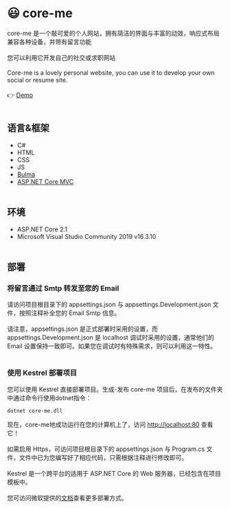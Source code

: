 # 😃 core-me

core-me 是一个敲可爱的个人网站，拥有简洁的界面与丰富的动效，响应式布局兼容各种设备，并带有留言功能
<br><br>
您可以利用它开发自己的社交或求职网站
<br><br>
Core-me is a lovely personal website, you can use it to develop your own social or resume site.
<br><br>
👉 [Demo](https://surbowl.online)
<br><br>
## 语言&框架
- C#
- HTML
- CSS
- JS
- [Bulma](https://github.com/jgthms/bulma)
- [ASP.NET Core MVC](https://github.com/aspnet/AspNetCore)
<br><br>
## 环境
- ASP.NET Core 2.1
- Microsoft Visual Studio Community 2019 v16.3.10
<br><br>
## 部署
### 将留言通过 Smtp 转发至您的 Email
请访问项目根目录下的 appsettings.json 与 appsettings.Development.json 文件，按照注释补全您的 Email Smtp 信息。
<br><br>
请注意，appsettings.json 是正式部署时采用的设置，而 appsettings.Development.json 是 localhost 调试时采用的设置，通常他们的 Email 设置保持一致即可。如果您在调试时有特殊需求，则可以利用这一特性。
<br><br>
### 使用 Kestrel 部署项目
您可以使用 Kestrel 直接部署项目。生成-发布 core-me 项目后，在发布的文件夹中通过命令行使用dotnet指令：
<br>
```
dotnet core-me.dll
```
现在，core-me地成功运行在您的计算机上了，访问 [http://localhost:80](http://localhost:80) 查看它！
<br><br>
如需启用 Https，可访问项目根目录下的 appsettings.json 与 Program.cs 文件，文件中已为您编写好了相应代码，只需根据注释进行修改即可。
<br><br>
Kestrel 是一个跨平台的适用于 ASP.NET Core 的 Web 服务器，已经包含在项目模板中。
<br><br>
您可访问微软提供的[文档](https://docs.microsoft.com/zh-cn/aspnet/core/host-and-deploy/?view=aspnetcore-3.0)查看更多部署方式。
